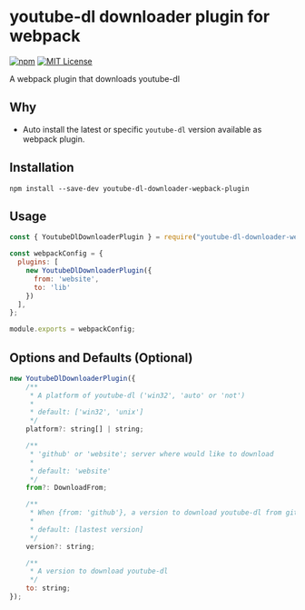 # youtube-dl downloader plugin for webpack

[![npm][npm-image]][npm-url]
[![MIT License][mit-license-image]][mit-license-url]

[npm-url]: https://www.npmjs.com/package/youtube-dl-downloader-wepback-plugin
[npm-image]: https://img.shields.io/npm/v/youtube-dl-downloader-wepback-plugin.svg?label=npm%20version
[mit-license-url]: LICENSE
[mit-license-image]: https://camo.githubusercontent.com/d59450139b6d354f15a2252a47b457bb2cc43828/68747470733a2f2f696d672e736869656c64732e696f2f6e706d2f6c2f7365727665726c6573732e737667

A webpack plugin that downloads youtube-dl

## Why

- Auto install the latest or specific `youtube-dl` version available as webpack plugin.

## Installation

`npm install --save-dev youtube-dl-downloader-wepback-plugin`

## Usage

```js
const { YoutubeDlDownloaderPlugin } = require("youtube-dl-downloader-wepback-plugin");

const webpackConfig = {
  plugins: [
    new YoutubeDlDownloaderPlugin({
      from: 'website',
      to: 'lib'
    })
  ],
};

module.exports = webpackConfig;
```

## Options and Defaults (Optional)

```js
new YoutubeDlDownloaderPlugin({
    /**
     * A platform of youtube-dl ('win32', 'auto' or 'not')
     *
     * default: ['win32', 'unix']
     */
    platform?: string[] | string;

    /**
     * 'github' or 'website'; server where would like to download
     *
     * default: 'website'
     */
    from?: DownloadFrom;

    /**
     * When {from: 'github'}, a version to download youtube-dl from github releases
     *
     * default: [lastest version]
     */
    version?: string;

    /**
     * A version to download youtube-dl
     */
    to: string;
});
```